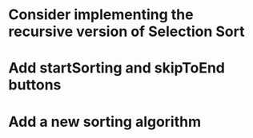 # Consider implementing the recursive version of Selection Sort

# Add startSorting and skipToEnd buttons

# Add a new sorting algorithm
